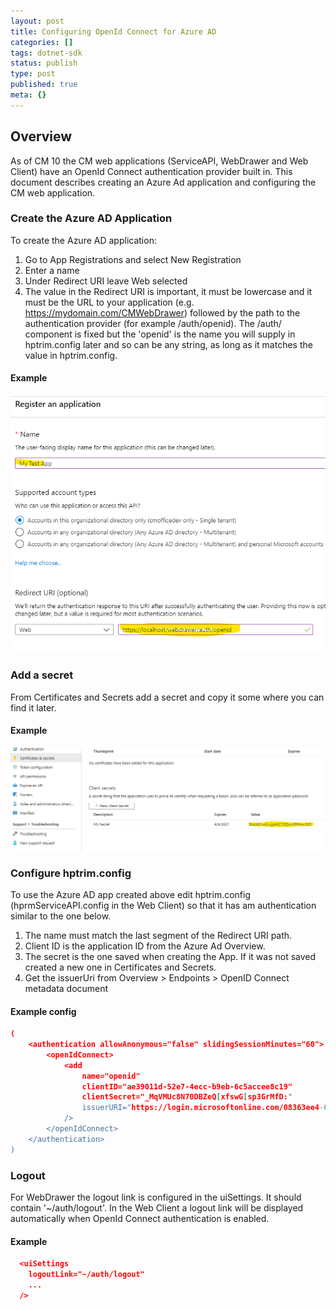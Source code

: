 ```yaml
---
layout: post
title: Configuring OpenId Connect for Azure AD
categories: []
tags: dotnet-sdk
status: publish
type: post
published: true
meta: {}
---
```


## Overview

As of CM 10 the CM web applications (ServiceAPI, WebDrawer and Web Client) have an OpenId Connect authentication provider built in. This document describes creating an Azure Ad application and configuring the CM web application.

### Create the Azure AD Application

To create the Azure AD application:

1.  Go to App Registrations and select New Registration
2.  Enter a name
3.  Under Redirect URI leave Web selected
4.  The value in the Redirect URI is important, it must be lowercase and it must be the URL to your application (e.g. https://mydomain.com/CMWebDrawer) followed by the path to the authentication provider (for example /auth/openid). The /auth/ component is fixed but the 'openid' is the name you will supply in hptrim.config later and so can be any string, as long as it matches the value in hptrim.config.

#### Example

![](/images/azuread_app_1.png)

### Add a secret

From Certificates and Secrets add a secret and copy it some where you can find it later.

#### Example

![](/images/azuread_secret.png)

### Configure hptrim.config

To use the Azure AD app created above edit hptrim.config (hprmServiceAPI.config in the Web Client) so that it has am authentication similar to the one below.

1.  The name must match the last segment of the Redirect URI path.
2.  Client ID is the application ID from the Azure Ad Overview.
3.  The secret is the one saved when creating the App. If it was not saved created a new one in Certificates and Secrets.
4.  Get the issuerUri from Overview > Endpoints > OpenID Connect metadata document

#### Example config

```json
(
	<authentication allowAnonymous="false" slidingSessionMinutes="60">
		<openIdConnect>
			<add
				name="openid"
				clientID="ae39011d-52e7-4ecc-b9eb-6c5accee8c19"
				clientSecret="_MqVMUc8N70DBZeQ[xfswG[sp3GrMfD:"
				issuerURI="https://login.microsoftonline.com/08363ee4-6592-4325-9d5a-5a25e00d482b/v2.0/.well-known/openid-configuration"
			/>
		</openIdConnect>
	</authentication>
)
```

### Logout

For WebDrawer the logout link is configured in the uiSettings. It should contain '~/auth/logout'. In the Web Client a logout link will be displayed automatically when OpenId Connect authentication is enabled.

#### Example

```json
  <uiSettings
    logoutLink="~/auth/logout"
	...
  />
```
